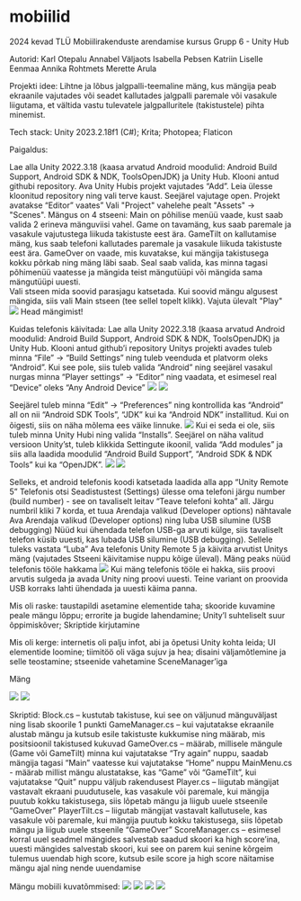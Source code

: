 # mobiilid
2024 kevad TLÜ Mobiilirakenduste arendamise kursus
Grupp 6 - Unity Hub

Autorid: 
Karl Otepalu
Annabel Väljaots
Isabella Pebsen
Katriin Liselle Eenmaa
Annika Rohtmets
Merette Arula

Projekti idee:
Lihtne ja lõbus jalgpalli-teemaline mäng, kus mängija peab ekraanile vajutades või seadet kallutades jalgpalli paremale või vasakule liigutama, et vältida vastu tulevatele jalgpalluritele (takistustele) pihta minemist.


Tech stack: 
Unity 2023.2.18f1 (C#); 
Krita;
Photopea;
Flaticon

Paigaldus:

Lae alla Unity 2022.3.18 (kaasa arvatud Android moodulid: Android Build Support, Android SDK & NDK, ToolsOpenJDK) ja Unity Hub.
Klooni antud githubi repository.
Ava Unity Hubis projekt vajutades “Add”. Leia ülesse kloonitud repository ning vali terve kaust. Seejärel vajutage open. Projekt avatakse “Editor” vaates”
Vali "Project" vahelehe pealt "Assets" -> "Scenes". 
Mängus on 4 stseeni:
Main on põhilise menüü vaade, kust saab valida 2 erineva mänguviisi vahel.
Game on tavamäng, kus saab paremale ja vasakule vajutustega liikuda takistuste eest ära. 
GameTilt on kallutamise mäng, kus saab telefoni kallutades paremale ja vasakule liikuda takistuste eest ära. 
GameOver on vaade, mis kuvatakse, kui mängija takistusega kokku põrkab ning mäng läbi saab. Seal saab valida, kas minna tagasi põhimenüü vaatesse ja mängida teist mängutüüpi või mängida sama mängutüüpi uuesti.	
Vali stseen mida soovid parasjagu katsetada. Kui soovid mängu algusest mängida, siis vali Main stseen (tee sellel topelt klikk).
Vajuta ülevalt "Play"
![](https://github.com/KOtepalu/mobiilid/blob/main/image_1.PNG)
Head mängimist!

Kuidas telefonis käivitada:
Lae alla Unity 2022.3.18 (kaasa arvatud Android moodulid: Android Build Support, Android SDK & NDK, ToolsOpenJDK) ja Unity Hub.
Klooni antud github’i repository
Unitys projekti avades tuleb minna “File” -> “Build Settings” ning tuleb veenduda et platvorm oleks “Android”. Kui see pole, siis tuleb valida “Android” ning seejärel vasakul nurgas minna “Player settings” -> “Editor” ning vaadata, et esimesel real “Device” oleks “Any Android Device”
![](https://github.com/KOtepalu/mobiilid/blob/main/image_2.PNG)
![](https://github.com/KOtepalu/mobiilid/blob/main/image_3.PNG)

Seejärel tuleb minna “Edit” -> “Preferences” ning kontrollida kas “Android” all on nii “Android SDK Tools”, “JDK” kui ka “Android NDK” installitud. Kui on õigesti, siis on näha mõlema ees väike linnuke.
![](https://github.com/KOtepalu/mobiilid/blob/main/image_4.PNG)
        Kui ei seda ei ole, siis tuleb minna Unity Hubi ning valida “Installs”. Seejärel on näha valitud versioon Unity’st,          tuleb klikkida Settingute ikoonil, valida “Add modules” ja siis alla laadida moodulid “Android Build Support”,               “Android SDK & NDK Tools” kui ka “OpenJDK”.
        ![](https://github.com/KOtepalu/mobiilid/blob/main/image_5.PNG)
        ![](https://github.com/KOtepalu/mobiilid/blob/main/image_6.PNG)


Selleks, et android telefonis koodi katsetada laadida alla app “Unity Remote 5”
Telefonis otsi Seadistustest (Settings) ülesse oma telefoni järgu number (build number) - see on tavaliselt leitav “Teave telefoni kohta” all. Järgu numbril kliki 7 korda, et tuua Arendaja valikud (Developer options) nähtavale
Ava Arendaja valikud (Developer options) ning luba USB silumine (USB debugging)
Nüüd kui ühendada telefon USB-ga arvuti külge, siis tavaliselt telefon küsib uuesti, kas lubada USB silumine (USB debugging). Sellele tuleks vastata “Luba”
Ava telefonis Unity Remote 5 ja käivita arvutist Unitys mäng (vajutades Stseeni käivitamise nuppu kõige üleval). Mäng peaks nüüd telefonis tööle hakkama
![](https://github.com/KOtepalu/mobiilid/blob/main/image_7.PNG)
      Kui mäng telefonis tööle ei hakka, siis proovi arvutis sulgeda ja avada Unity ning proovi uuesti. Teine variant on           proovida USB korraks lahti ühendada ja uuesti käima panna. 


Mis oli raske: 
taustapildi asetamine elementide taha;
skooride kuvamine peale mängu lõppu;
errorite ja bugide lahendamine;
Unity’l suhteliselt suur õppimiskõver;
Skriptide kirjutamine

Mis oli kerge:
internetis oli palju infot, abi ja õpetusi Unity kohta leida;
UI elementide loomine;
tiimitöö oli väga sujuv ja hea;
disaini väljamõtlemine ja selle teostamine;
stseenide vahetamine SceneManager’iga


Mäng

![](https://github.com/KOtepalu/mobiilid/blob/main/image_8.PNG)
![](https://github.com/KOtepalu/mobiilid/blob/main/image_9.PNG)


Skriptid:
Block.cs – kustutab takistuse, kui see on väljunud mänguväljast ning lisab skoorile 1 punkti
GameManager.cs – kui vajutatakse ekraanile alustab mängu ja kutsub esile takistuste kukkumise ning määrab, mis positsioonil takistused kukuvad
GameOver.cs – määrab, millisele mängule (Game või GameTilt) minna kui vajutatakse “Try again” nuppu, saadab mängija tagasi “Main” vaatesse kui vajutatakse “Home” nuppu
MainMenu.cs - määrab millist mängu alustatakse, kas “Game” või “GameTilt”, kui vajutatakse “Quit” nuppu väljub rakendusest
Player.cs – liigutab mängijat vastavalt ekraani puudutusele, kas vasakule või paremale, kui mängija puutub kokku takistusega, siis lõpetab mängu ja liigub uuele stseenile “GameOver”
PlayerTilt.cs – liigutab mängijat vastavalt kallutusele, kas vasakule või paremale, kui mängija puutub kokku takistusega, siis lõpetab mängu ja liigub uuele stseenile “GameOver”
ScoreManager.cs – esimesel korral uuel seadmel mängides salvestab saadud skoori  ka high score’ina, uuesti mängides salvestab skoori, kui see on parem kui senine kõrgeim tulemus uuendab high score, kutsub esile score ja high score näitamise mängu ajal ning nende uuendamise

Mängu mobiili kuvatõmmised:
![](https://github.com/KOtepalu/mobiilid/blob/main/Mobiilikuvatommis.jpg)
![](https://github.com/KOtepalu/mobiilid/blob/main/Mobiilikuvatommis1.jpg)
![](https://github.com/KOtepalu/mobiilid/blob/main/Mobiilikuvatommis2.jpg)
![](https://github.com/KOtepalu/mobiilid/blob/main/Mobiilikuvatommis3.jpg)


